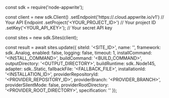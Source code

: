 const sdk = require('node-appwrite');

const client = new sdk.Client()
    .setEndpoint('https://<REGION>.cloud.appwrite.io/v1') // Your API Endpoint
    .setProject('<YOUR_PROJECT_ID>') // Your project ID
    .setKey('<YOUR_API_KEY>'); // Your secret API key

const sites = new sdk.Sites(client);

const result = await sites.update({
    siteId: '<SITE_ID>',
    name: '<NAME>',
    framework: sdk..Analog,
    enabled: false,
    logging: false,
    timeout: 1,
    installCommand: '<INSTALL_COMMAND>',
    buildCommand: '<BUILD_COMMAND>',
    outputDirectory: '<OUTPUT_DIRECTORY>',
    buildRuntime: sdk..Node145,
    adapter: sdk..Static,
    fallbackFile: '<FALLBACK_FILE>',
    installationId: '<INSTALLATION_ID>',
    providerRepositoryId: '<PROVIDER_REPOSITORY_ID>',
    providerBranch: '<PROVIDER_BRANCH>',
    providerSilentMode: false,
    providerRootDirectory: '<PROVIDER_ROOT_DIRECTORY>',
    specification: ''
});
